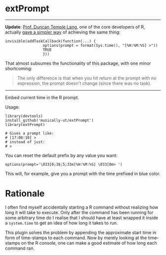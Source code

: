 extPrompt
=========

----
**Update**: [Prof. Duncan Temple Lang](http://www.stat.ucdavis.edu/~duncan/), one of the core developers of R, actually [gave a simpler way](https://stat.ethz.ch/pipermail/r-devel/2014-October/069922.html) of achieving the same thing:

```
invisible(addTaskCallback(function(...) { 
                 options(prompt = format(Sys.time(), "[%H:%M:%S] >"))
                 TRUE
                 }))

```

That almost subsumes the functionality of this package, with one minor shortcoming:

> The only difference is that when you hit return at the prompt with no expression,
> the prompt doesn't change (since there was no task).

----

Embed current time in the R prompt.

Usage:

```
library(devtools)
install_github('musically-ut/extPrompt')
library(extPrompt)

# Gives a prompt like:
# [17:08:10] > 
# instead of just:
# >
```

You can reset the default prefix by any value you want:

```
options(prompt='\033[0;38;5;33m[%H:%M:%S] \033[0m> ')
```

This will, for example, give you a prompt with the time prefixed in blue color.

Rationale
=========

I often find myself accidentally starting a R command without realizing how long it will take to execute. Only after the command has been running for some arbitrary time do I realise that I should have at least wrapped it inside a `system.time` to get an idea of how long it takes to run. 

This plugin solves the problem by appending the approximate start time in form of time-stamps to each command. Now by merely looking at the time-stamps on the R console, one can make a good estimate of how long each command ran.
